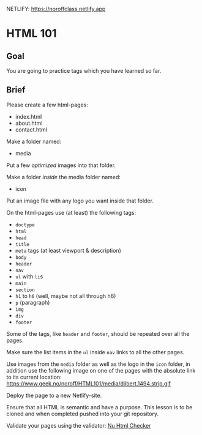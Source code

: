 NETLIFY: https://noroffclass.netlify.app


# HTML 101

## Goal

You are going to practice tags which you have learned so far.

## Brief

Please create a few html-pages:

* index.html
* about.html
* contact.html

Make a folder named:

* media

Put a few _optimized_ images into that folder.

Make a folder _inside_ the media folder named: 

* icon

Put an image file with any logo you want inside that folder.

On the html-pages use (at least) the following tags:

* `doctype`
* `html`
* `head`
* `title`
* `meta` tags (at least viewport & description)
* `body` 
* `header` 
* `nav` 
* `ul` with `li`s 
* `main` 
* `section` 
* `h1` to `h6` (well, maybe not all through h6)
* `p` (paragraph)
* `img`
* `div` 
* `footer`

Some of the tags, like `header` and `footer`, should be repeated over all the pages.

Make sure the list items in the `ul` inside `nav` links to all the other pages.

Use images from the `media` folder as well as the logo in the `icon` folder, in addition use the following image on one of the pages with the absolute link to its current location: https://www.geek.no/noroff/HTML101/media/dilbert.1494.strip.gif

Deploy the page to a new Netlify-site.

Ensure that all HTML is semantic and have a purpose. This lesson is to be cloned and when completed pushed into your git repository.

Validate your pages using the validator: [Nu Html Checker](https://validator.w3.org/nu/)
